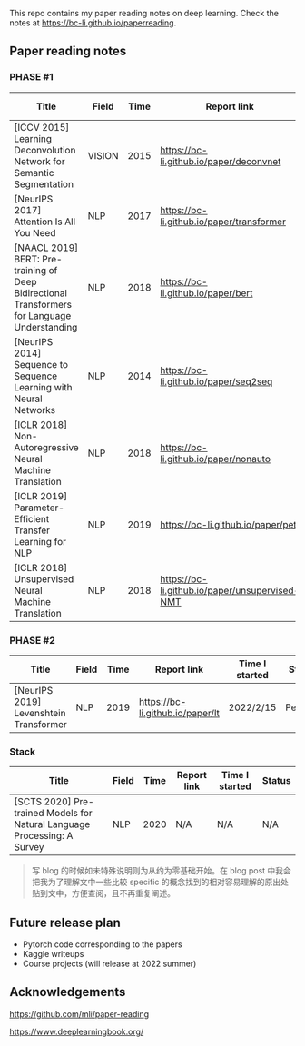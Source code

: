 <!-- <h1 align="center">🍃Leaf</h1>
<div align="center"> -->
  This repo contains my paper reading notes on deep learning.
  Check the notes at https://bc-li.github.io/paperreading.
</div>

## Paper reading notes
### PHASE #1
| Title                                                        | Field | Time | Report link                       | Time I started | Status      |
| ------------------------------------------------------------ | ----- | ---- | --------------------------------- | ----------- | ----------- |
| [ICCV 2015] Learning Deconvolution Network for Semantic Segmentation | VISION   | 2015 | https://bc-li.github.io/paper/deconvnet | 2021/5/17 | Done |
| [NeurIPS 2017] Attention Is All You Need                     | NLP   | 2017 | https://bc-li.github.io/paper/transformer | 2021/12/11 | Done |
| [NAACL 2019] BERT: Pre-training of Deep Bidirectional Transformers for Language Understanding | NLP   | 2018 | https://bc-li.github.io/paper/bert         | 2021/12/15 | Done       |
| [NeurIPS 2014] Sequence to Sequence Learning with Neural Networks | NLP   | 2014 | https://bc-li.github.io/paper/seq2seq      | 2022/1/21 | Done  |
| [ICLR 2018] Non-Autoregressive Neural Machine Translation | NLP | 2018 | https://bc-li.github.io/paper/nonauto | 2022/1/24 | Done |
| [ICLR 2019] Parameter-Efficient Transfer Learning for NLP | NLP | 2019 | https://bc-li.github.io/paper/petl | 2022/2/2 | Done |
| [ICLR 2018] Unsupervised Neural Machine Translation | NLP | 2018 | https://bc-li.github.io/paper/unsupervised-NMT | 2022/2/4 | Done |
### PHASE #2
| Title                                                        | Field | Time | Report link                       | Time I started | Status      |
| ------------------------------------------------------------ | ----- | ---- | --------------------------------- | ----------- | ----------- |
| [NeurIPS 2019] Levenshtein Transformer | NLP | 2019 | https://bc-li.github.io/paper/lt | 2022/2/15 | Pending |

### Stack

| Title                                                        | Field | Time | Report link                       | Time I started | Status      |
| ------------------------------------------------------------ | ----- | ---- | --------------------------------- | ----------- | ----------- |
| [SCTS 2020] Pre-trained Models for Natural Language Processing: A Survey | NLP   | 2020 | N/A | N/A | N/A |

> 写 blog 的时候如未特殊说明则为从约为零基础开始。在 blog post 中我会把我为了理解文中一些比较 specific 的概念找到的相对容易理解的原出处贴到文中，方便查阅，且不再重复阐述。

## Future release plan
* Pytorch code corresponding to the papers
* Kaggle writeups
* Course projects (will release at 2022 summer)

## Acknowledgements

https://github.com/mli/paper-reading

https://www.deeplearningbook.org/

